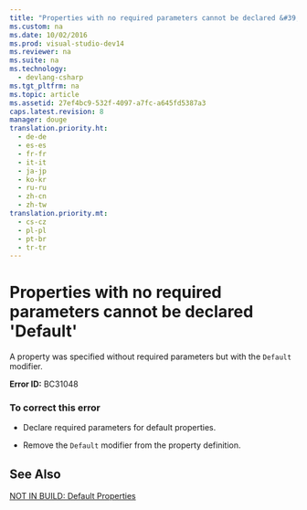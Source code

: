 ```yaml
---
title: "Properties with no required parameters cannot be declared &#39;Default&#39;"
ms.custom: na
ms.date: 10/02/2016
ms.prod: visual-studio-dev14
ms.reviewer: na
ms.suite: na
ms.technology: 
  - devlang-csharp
ms.tgt_pltfrm: na
ms.topic: article
ms.assetid: 27ef4bc9-532f-4097-a7fc-a645fd5387a3
caps.latest.revision: 8
manager: douge
translation.priority.ht: 
  - de-de
  - es-es
  - fr-fr
  - it-it
  - ja-jp
  - ko-kr
  - ru-ru
  - zh-cn
  - zh-tw
translation.priority.mt: 
  - cs-cz
  - pl-pl
  - pt-br
  - tr-tr
---
```

# Properties with no required parameters cannot be declared &#39;Default&#39;
A property was specified without required parameters but with the `Default` modifier.  
  
 **Error ID:** BC31048  
  
### To correct this error  
  
-   Declare required parameters for default properties.  
  
-   Remove the `Default` modifier from the property definition.  
  
## See Also  
 [NOT IN BUILD: Default Properties](assetId:///a70f2a27-8176-4858-935e-f25afdd43ab5)